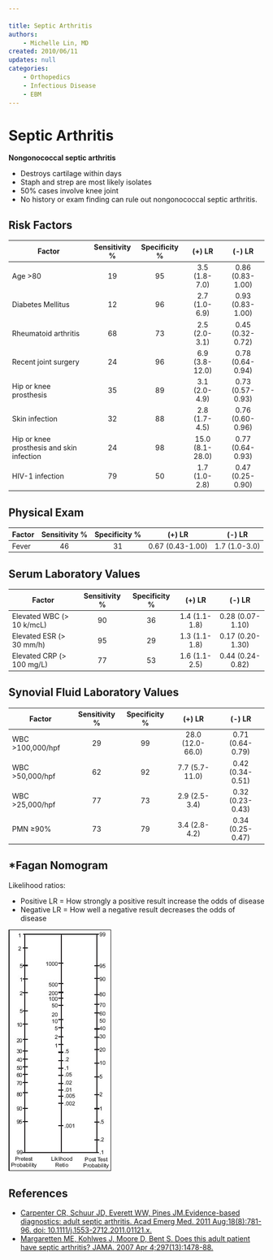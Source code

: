 ```yaml
---

title: Septic Arthritis
authors:
    - Michelle Lin, MD
created: 2010/06/11
updates: null
categories:
    - Orthopedics
    - Infectious Disease
    - EBM
---
```


# Septic Arthritis

**Nongonococcal septic arthritis** 

- Destroys cartilage within days
- Staph and strep are most likely isolates
- 50% cases involve knee joint
- No history or exam finding can rule out nongonococcal septic arthritis. 

## Risk Factors

| **Factor**                                | **Sensitivity %** | **Specificity %** |    **(+) LR**   |    **(-) LR**    |
| ----------------------------------------- | :---------------: | :---------------: | :-------------: | :--------------: |
| Age >80                                   |         19        |         95        |  3.5 (1.8-7.0)  | 0.86 (0.83-1.00) |
| Diabetes Mellitus                         |         12        |         96        |  2.7 (1.0-6.9)  | 0.93 (0.83-1.00) |
| Rheumatoid arthritis                      |         68        |         73        |  2.5 (2.0-3.1)  | 0.45 (0.32-0.72) |
| Recent joint surgery                      |         24        |         96        |  6.9 (3.8-12.0) | 0.78 (0.64-0.94) |
| Hip or knee prosthesis                    |         35        |         89        |  3.1 (2.0-4.9)  | 0.73 (0.57-0.93) |
| Skin infection                            |         32        |         88        |  2.8 (1.7-4.5)  | 0.76 (0.60-0.96) |
| Hip or knee prosthesis and skin infection |         24        |         98        | 15.0 (8.1-28.0) | 0.77 (0.64-0.93) |
| HIV-1 infection                           |         79        |         50        |  1.7 (1.0-2.8)  | 0.47 (0.25-0.90) |

## Physical Exam

| **Factor** | **Sensitivity %** | **Specificity %** |    **(+) LR**    |   **(-) LR**  |
| ---------- | :---------------: | :---------------: | :--------------: | :-----------: |
| Fever      |         46        |         31        | 0.67 (0.43-1.00) | 1.7 (1.0-3.0) |

## Serum Laboratory Values

| **Factor**                | **Sensitivity %** | **Specificity %** |   **(+) LR**  |    **(-) LR**    |
| ------------------------- | :---------------: | :---------------: | :-----------: | :--------------: |
| Elevated WBC (> 10 k/mcL) |         90        |         36        | 1.4 (1.1-1.8) | 0.28 (0.07-1.10) |
| Elevated ESR (> 30 mm/h)  |         95        |         29        | 1.3 (1.1-1.8) | 0.17 (0.20-1.30) |
| Elevated CRP (> 100 mg/L) |         77        |         53        | 1.6 (1.1-2.5) | 0.44 (0.24-0.82) |

## Synovial Fluid Laboratory Values

| **Factor**       | **Sensitivity %** | **Specificity %** |    **(+) LR**    |    **(-) LR**    |
| ---------------- | :---------------: | :---------------: | :--------------: | :--------------: |
| WBC >100,000/hpf |         29        |         99        | 28.0 (12.0-66.0) | 0.71 (0.64-0.79) |
| WBC >50,000/hpf  |         62        |         92        |  7.7 (5.7-11.0)  | 0.42 (0.34-0.51) |
| WBC >25,000/hpf  |         77        |         73        |   2.9 (2.5-3.4)  | 0.32 (0.23-0.43) |
| PMN ≥90%         |         73        |         79        |   3.4 (2.8-4.2)  | 0.34 (0.25-0.47) |

## \*Fagan Nomogram

Likelihood ratios:

- Positive LR = How strongly a positive result increase the odds of disease
- Negative LR = How well a negative result decreases the odds of disease 

![](image-1.png)

## References

- [Carpenter CR, Schuur JD, Everett WW, Pines JM.Evidence-based diagnostics: adult septic arthritis. Acad Emerg Med. 2011 Aug;18(8):781-96. doi: 10.1111/j.1553-2712.2011.01121.x.](http://www.ncbi.nlm.nih.gov/pubmed/?term=21843213)
- [Margaretten ME, Kohlwes J, Moore D, Bent S. Does this adult patient have septic arthritis? JAMA. 2007 Apr 4;297(13):1478-88.](http://www.ncbi.nlm.nih.gov/pubmed/?term=17405973)
